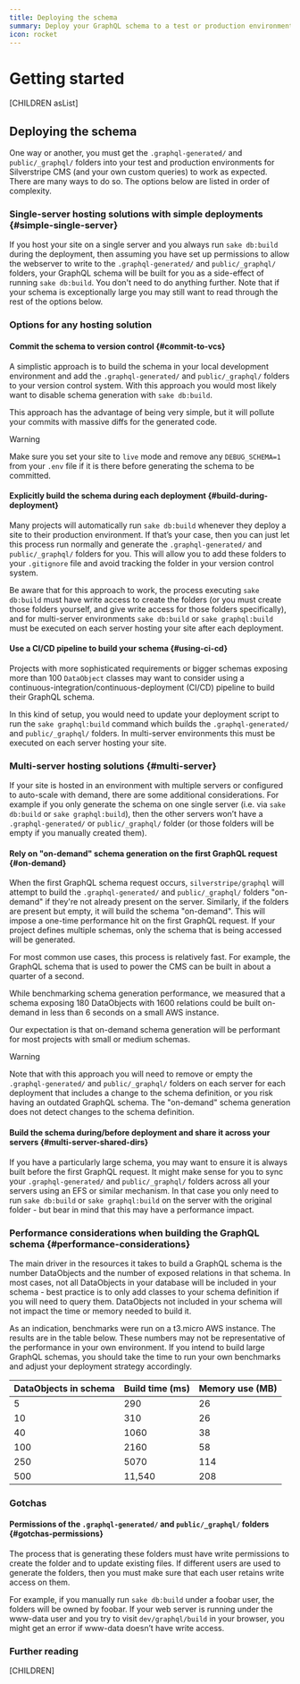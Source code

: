 ```yaml
---
title: Deploying the schema
summary: Deploy your GraphQL schema to a test or production environment
icon: rocket
---
```


# Getting started

[CHILDREN asList]

## Deploying the schema

One way or another, you must get the `.graphql-generated/` and `public/_graphql/` folders into your test and production environments for Silverstripe CMS (and your own custom queries) to work as expected. There are many ways to do so. The options below are listed in order of complexity.

### Single-server hosting solutions with simple deployments {#simple-single-server}

If you host your site on a single server and you always run `sake db:build` during the deployment, then assuming you have set up permissions to allow the webserver to write to the `.graphql-generated/` and `public/_graphql/` folders, your GraphQL schema will be built for you as a side-effect of running `sake db:build`. You don't need to do anything further. Note that if your schema is exceptionally large you may still want to read through the rest of the options below.

### Options for any hosting solution

#### Commit the schema to version control {#commit-to-vcs}

A simplistic approach is to build the schema in your local development environment and add the `.graphql-generated/` and `public/_graphql/` folders to your version control system. With this approach you would most likely want to disable schema generation with `sake db:build`.

This approach has the advantage of being very simple, but it will pollute your commits with massive diffs for the generated code.

> [!WARNING]
> Make sure you set your site to `live` mode and remove any `DEBUG_SCHEMA=1` from your `.env` file if it is there before generating the schema to be committed.

#### Explicitly build the schema during each deployment {#build-during-deployment}

Many projects will automatically run `sake db:build` whenever they deploy a site to their production environment. If that’s your case, then you can just let this process run normally and generate the `.graphql-generated/` and `public/_graphql/` folders for you. This will allow you to add these folders to your `.gitignore` file and avoid tracking the folder in your version control system.

Be aware that for this approach to work, the process executing `sake db:build` must have write access to create the folders (or you must create those folders yourself, and give write access for those folders specifically), and for multi-server environments `sake db:build` or `sake graphql:build` must be executed on each server hosting your site after each deployment.

#### Use a CI/CD pipeline to build your schema {#using-ci-cd}

Projects with more sophisticated requirements or bigger schemas exposing more than 100 `DataObject` classes may want to consider using a continuous-integration/continuous-deployment (CI/CD) pipeline to build their GraphQL schema.

In this kind of setup, you would need to update your deployment script to run the `sake graphql:build` command which builds the `.graphql-generated/` and `public/_graphql/` folders. In multi-server environments this must be executed on each server hosting your site.

### Multi-server hosting solutions {#multi-server}

If your site is hosted in an environment with multiple servers or configured to auto-scale with demand, there are some additional considerations. For example if you only generate the schema on one single server (i.e. via `sake db:build` or `sake graphql:build`), then the other servers won’t have a `.graphql-generated/` or `public/_graphql/` folder (or those folders will be empty if you manually created them).

#### Rely on "on-demand" schema generation on the first GraphQL request {#on-demand}

When the first GraphQL schema request occurs, `silverstripe/graphql` will attempt to build the `.graphql-generated/` and `public/_graphql/` folders "on-demand" if they're not already present on the server. Similarly, if the folders are present but empty, it will build the schema "on-demand". This will impose a one-time performance hit on the first GraphQL request. If your project defines multiple schemas, only the schema that is being accessed will be generated.

For most common use cases, this process is relatively fast. For example, the GraphQL schema that is used to power the CMS can be built in about a quarter of a second.

While benchmarking schema generation performance, we measured that a schema exposing 180 DataObjects with 1600 relations could be built on-demand in less than 6 seconds on a small AWS instance.

Our expectation is that on-demand schema generation will be performant for most projects with small or medium schemas.

> [!WARNING]
> Note that with this approach you will need to remove or empty the `.graphql-generated/` and `public/_graphql/` folders on each server for each deployment that includes a change to the schema definition, or you risk having an outdated GraphQL schema. The "on-demand" schema generation does not detect changes to the schema definition.

#### Build the schema during/before deployment and share it across your servers {#multi-server-shared-dirs}

If you have a particularly large schema, you may want to ensure it is always built before the first GraphQL request. It might make sense for you to sync your `.graphql-generated/` and `public/_graphql/` folders across all your servers using an EFS or similar mechanism. In that case you only need to run `sake db:build` or `sake graphql:build` on the server with the original folder - but bear in mind that this may have a performance impact.

### Performance considerations when building the GraphQL schema {#performance-considerations}

The main driver in the resources it takes to build a GraphQL schema is the number DataObjects and the number of exposed relations in that schema. In most cases, not all DataObjects in your database will be included in your schema - best practice is to only add classes to your schema definition if you will need to query them. DataObjects not included in your schema will not impact the time or memory needed to build it.

As an indication, benchmarks were run on a t3.micro AWS instance. The results are in the table below. These numbers may not be representative of the performance in your own environment. If you intend to build large GraphQL schemas, you should take the time to run your own benchmarks and adjust your deployment strategy accordingly.

DataObjects in schema | Build time (ms) | Memory use (MB)
-- | -- | --
5 | 290 | 26
10 | 310 | 26
40 | 1060 | 38
100 | 2160 | 58
250 | 5070 | 114
500 | 11,540 | 208

### Gotchas

#### Permissions of the `.graphql-generated/` and `public/_graphql/` folders {#gotchas-permissions}

The process that is generating these folders must have write permissions to create the folder and to update existing files. If different users are used to generate the folders, then you must make sure that each user retains write access on them.

For example, if you manually run `sake db:build` under a foobar user, the folders will be owned by foobar. If your web server is running under the www-data user and you try to visit `dev/graphql/build` in your browser, you might get an error if www-data doesn’t have write access.

### Further reading

[CHILDREN]
